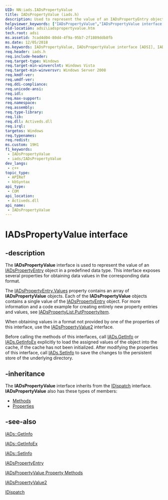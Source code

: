 ```yaml
---
UID: NN:iads.IADsPropertyValue
title: IADsPropertyValue (iads.h)
description: Used to represent the value of an IADsPropertyEntry object in a predefined data type.
helpviewer_keywords: ["IADsPropertyValue","IADsPropertyValue interface [ADSI]","IADsPropertyValue interface [ADSI]","described","PropertyValue","_ds_iadspropertyvalue","adsi.iadspropertyvalue","iads/IADsPropertyValue"]
old-location: adsi\iadspropertyvalue.htm
tech.root: adsi
ms.assetid: 7cad4d04-80d4-4f9a-95b7-2f1809ddb8fb
ms.date: 12/05/2018
ms.keywords: IADsPropertyValue, IADsPropertyValue interface [ADSI], IADsPropertyValue interface [ADSI],described, PropertyValue, _ds_iadspropertyvalue, adsi.iadspropertyvalue, iads/IADsPropertyValue
req.header: iads.h
req.include-header: 
req.target-type: Windows
req.target-min-winverclnt: Windows Vista
req.target-min-winversvr: Windows Server 2008
req.kmdf-ver: 
req.umdf-ver: 
req.ddi-compliance: 
req.unicode-ansi: 
req.idl: 
req.max-support: 
req.namespace: 
req.assembly: 
req.type-library: 
req.lib: 
req.dll: Activeds.dll
req.irql: 
targetos: Windows
req.typenames: 
req.redist: 
ms.custom: 19H1
f1_keywords:
 - IADsPropertyValue
 - iads/IADsPropertyValue
dev_langs:
 - c++
topic_type:
 - APIRef
 - kbSyntax
api_type:
 - COM
api_location:
 - Activeds.dll
api_name:
 - IADsPropertyValue
---
```


# IADsPropertyValue interface


## -description

The <b>IADsPropertyValue</b> interface is used to represent the value of an <a href="/windows/desktop/api/iads/nn-iads-iadspropertyentry">IADsPropertyEntry</a> object in a predefined data type. This interface exposes several properties for obtaining data values in the corresponding data format.

The <a href="/windows/desktop/ADSI/iadspropertyentry-property-methods">IADsPropertyEntry.Values</a> property contains an array of <b>IADsPropertyValue</b> objects. Each of the <b>IADsPropertyValue</b> objects contains a single value of the <a href="/windows/desktop/api/iads/nn-iads-iadspropertyentry">IADsPropertyEntry</a> object. For more information and a code example for creating entirely new property entries and values, see <a href="/windows/desktop/api/iads/nf-iads-iadspropertylist-putpropertyitem">IADsPropertyList.PutPropertyItem</a>.

When obtaining values in a format not provided by one of the properties of this interface, use the  <a href="/windows/desktop/api/iads/nn-iads-iadspropertyvalue2">IADsPropertyValue2</a> interface.

Before calling the methods of this interfaces, call  <a href="/windows/desktop/api/iads/nf-iads-iads-getinfo">IADs.GetInfo</a> or  <a href="/windows/desktop/api/iads/nf-iads-iads-getinfoex">IADs.GetInfoEx</a> explicitly to load the assigned values of the object into the cache, if the cache has not been initialized. After modifying the properties of this interface, call  <a href="/windows/desktop/api/iads/nf-iads-iads-setinfo">IADs.SetInfo</a> to save the changes to the persistent store of the underlying directory.

## -inheritance

The <b xmlns:loc="http://microsoft.com/wdcml/l10n">IADsPropertyValue</b> interface inherits from the <a href="/previous-versions/windows/desktop/api/oaidl/nn-oaidl-idispatch">IDispatch</a> interface. <b>IADsPropertyValue</b> also has these types of members:
<ul>
<li><a href="https://docs.microsoft.com/">Methods</a></li>
<li><a href="https://docs.microsoft.com/">Properties</a></li>
</ul>

## -see-also

<a href="/windows/desktop/api/iads/nf-iads-iads-getinfo">IADs::GetInfo</a>



<a href="/windows/desktop/api/iads/nf-iads-iads-getinfoex">IADs::GetInfoEx</a>



<a href="/windows/desktop/api/iads/nf-iads-iads-setinfo">IADs::SetInfo</a>



<a href="/windows/desktop/api/iads/nn-iads-iadspropertyentry">IADsPropertyEntry</a>



<a href="/windows/desktop/ADSI/iadspropertyvalue-property-methods">IADsPropertyValue Property Methods</a>



<a href="/windows/desktop/api/iads/nn-iads-iadspropertyvalue2">IADsPropertyValue2</a>



<a href="/previous-versions/windows/desktop/api/oaidl/nn-oaidl-idispatch">IDispatch</a>

